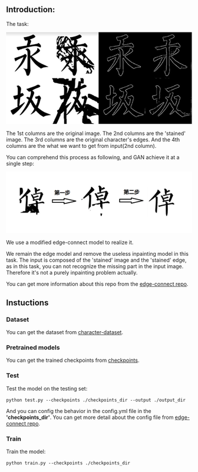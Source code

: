 ## Introduction:

The task:

![example](./example.png)

The 1st columns are the original image. 
The 2nd columns are the 'stained' image. 
The 3rd columns are the original character's edges.
And the 4th columns are the what we want to get from input(2nd column).

You can comprehend this process as following, and GAN achieve it at a single step:

![steps](./steps.png)

We use a modified edge-connect model to realize it. 

We remain the edge model and remove the useless inpainting model in this task.
The input is composed of the 'stained' image and the 'stained' edge, as in this task, you can not recognize the missing part in the input image. 
Therefore it's not a purely inpainting problem actually.

You can get more information about this repo from the [edge-connect repo](https://github.com/knazeri/edge-connect.git).
## Instuctions

### Dataset
You can get the dataset from [character-dataset](https://drive.google.com/file/d/1E6RjB-joflTbG5Ixs9gdT0lVhiy2A2aQ/view?usp=sharing).

### Pretrained models
You can get the trained checkpoints from [checkpoints](https://drive.google.com/file/d/1_dVcmmbmFAZOnf13jfCkaimOkLfxjpeJ/view?usp=sharing).

### Test
Test the model on the testing set:
```
python test.py --checkpoints ./checkpoints_dir --output ./output_dir
```
And you can config the behavior in the config.yml file in the **'checkpoints_dir'**. 
You can get more detail about the config file from [edge-connect repo](https://github.com/knazeri/edge-connect.git).

### Train
Train the model:

```
python train.py --checkpoints ./checkpoints_dir
```

